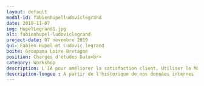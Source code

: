 ```yaml
---
layout: default
modal-id: fabienhupelludoviclegrand
date: 2019-11-07
img: HupelLegrand1.jpg
alt: fabienhupel-ludoviclegrand
project-date: 07 novembre 2019
qui: Fabien Hupel et Ludovic legrand
boite: Groupama Loire Bretagne
position: Chargés d'études Data<br>
category: Workshop
description: L'IA pour améliorer la satisfaction client, Utiliser le Machine Learning pour prédire le nombre d'appels sinistres
description-longue : A partir de l'historique de nos données internes (sinistres et appels reçus) et des prévisions météorologiques des prochains jours, nous avons mis en place une solution qui prédit le nombre d'appels sinistres à venir sur les plateformes dans le but d'ajuster les effectifs nécessaires pour répondre au mieux à nos clients. L'objectif est donc double puisqu'il vise à garantir une meilleure qualité de service pour nos clients mais aussi à organiser au mieux l'activité des gestionnaires Sinistres au quotidien. Nous vous expliquerons plus en détail les modèles de Machine Learning mis en place ainsi que les premiers résultats obtenus.
---
```

